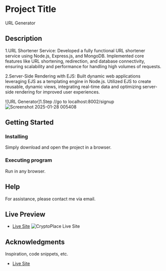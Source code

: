 
# Project Title

URL Generator

## Description
1.URL Shortener Service: Developed a fully functional URL shortener service using Node.js, Express.js, and MongoDB. Implemented core features like URL shortening, redirection, and database connectivity, ensuring scalability and performance for handling high volumes of requests.

2.Server-Side Rendering with EJS: Built dynamic web applications leveraging EJS as a templating engine in Node.js. Utilized EJS to create reusable, dynamic views, integrating real-time data and optimizing server-side rendering for improved user experiences.

![URL Generator]1.Step //go to localhost:8002/signup ![Screenshot 2025-01-28 005408](https://github.com/user-attachments/assets/5f2e92cf-93d3-4313-8a11-858d141be35a
)

## Getting Started

### Installing

Simply download and open the project in a browser.

### Executing program

Run in any browser.

## Help

For assistance, please contact me via email.

## Live Preview
* [Live Site](https://crypto-places.netlify.app/)
![CryptoPlace Live Site](https://example.com/live-site-preview.png)

## Acknowledgments

Inspiration, code snippets, etc.
* [Live Site](https://crypto-places.netlify.app/)
